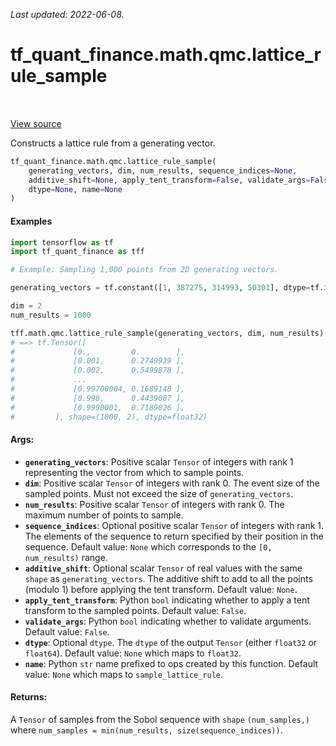 <!--
This file is generated by a tool. Do not edit directly.
For open-source contributions the docs will be updated automatically.
-->

*Last updated: 2022-06-08.*

<div itemscope itemtype="http://developers.google.com/ReferenceObject">
<meta itemprop="name" content="tf_quant_finance.math.qmc.lattice_rule_sample" />
<meta itemprop="path" content="Stable" />
</div>

# tf_quant_finance.math.qmc.lattice_rule_sample

<!-- Insert buttons and diff -->

<table class="tfo-notebook-buttons tfo-api" align="left">
</table>

<a target="_blank" href="https://github.com/google/tf-quant-finance/blob/master/tf_quant_finance/math/qmc/lattice_rule.py">View source</a>



Constructs a lattice rule from a generating vector.

```python
tf_quant_finance.math.qmc.lattice_rule_sample(
    generating_vectors, dim, num_results, sequence_indices=None,
    additive_shift=None, apply_tent_transform=False, validate_args=False,
    dtype=None, name=None
)
```



<!-- Placeholder for "Used in" -->

#### Examples

```python
import tensorflow as tf
import tf_quant_finance as tff

# Example: Sampling 1,000 points from 2D generating vectors.

generating_vectors = tf.constant([1, 387275, 314993, 50301], dtype=tf.int32)

dim = 2
num_results = 1000

tff.math.qmc.lattice_rule_sample(generating_vectors, dim, num_results)
# ==> tf.Tensor([
#             [0.,         0.        ],
#             [0.001,      0.2749939 ],
#             [0.002,      0.5499878 ],
#             ...
#             [0.99700004, 0.1689148 ],
#             [0.998,      0.4439087 ],
#             [0.9990001,  0.7189026 ],
#         ], shape=(1000, 2), dtype=float32)
```

#### Args:


* <b>`generating_vectors`</b>: Positive scalar `Tensor` of integers with rank 1
  representing the vector from which to sample points.
* <b>`dim`</b>: Positive scalar `Tensor` of integers with rank 0. The event size of the
  sampled points. Must not exceed the size of `generating_vectors`.
* <b>`num_results`</b>: Positive scalar `Tensor` of integers with rank 0. The maximum
  number of points to sample.
* <b>`sequence_indices`</b>: Optional positive scalar `Tensor` of integers with rank 1.
  The elements of the sequence to return specified by their position in the
  sequence.
  Default value: `None` which corresponds to the `[0, num_results)` range.
* <b>`additive_shift`</b>: Optional scalar `Tensor` of real values with the same
  `shape` as `generating_vectors`. The additive shift to add to all the
  points (modulo 1) before applying the tent transform.
  Default value: `None`.
* <b>`apply_tent_transform`</b>: Python `bool` indicating whether to apply a tent
  transform to the sampled points.
  Default value: `False`.
* <b>`validate_args`</b>: Python `bool` indicating whether to validate arguments.
  Default value: `False`.
* <b>`dtype`</b>: Optional `dtype`. The `dtype` of the output `Tensor` (either
  `float32` or `float64`).
  Default value: `None` which maps to `float32`.
* <b>`name`</b>: Python `str` name prefixed to ops created by this function.
  Default value: `None` which maps to `sample_lattice_rule`.


#### Returns:

A `Tensor` of samples from  the Sobol sequence with `shape`
`(num_samples,)` where `num_samples = min(num_results,
size(sequence_indices))`.
